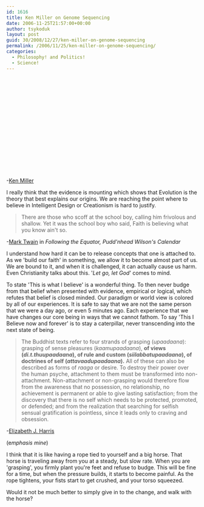 ```yaml
---
id: 1616
title: Ken Miller on Genome Sequencing
date: 2006-11-25T21:57:00+00:00
author: tsykoduk
layout: post
guid: 30/2008/12/27/ken-miller-on-genome-sequencing
permalink: /2006/11/25/ken-miller-on-genome-sequencing/
categories:
  - Philosophy! and Politics!
  - Science!
---
```

<object height="250" width="350"><param name="movie" value="http://www.youtube.com/v/Gs1zeWWIm5M"><param name="wmode" value="transparent"><embed src="http://www.youtube.com/v/Gs1zeWWIm5M" type="application/x-shockwave-flash" wmode="transparent" width="350" height="250"></embed></object>

-<a href="http://www.millerandlevine.com/km/evol/">Ken Miller</a>


I really think that the evidence is mounting which shows that Evolution is the theory that best explains our origins. We are reaching the point where to believe in Intelligent Design or Creationism is hard to justify.


<blockquote>
There are those who scoff at the school boy, calling him frivolous and shallow. Yet it was the
	school boy who said, Faith is believing what you know ain't so.

</blockquote>




-<a href="http://en.wikipedia.org/wiki/Mark_Twain">Mark Twain</a> in <i>Following the Equator, Pudd'nhead Wilson's Calendar</i>


I understand how hard it can be to release concepts that one is attached to. As we 'build our faith' in something, we allow it to become almost part of us. We are bound to it, and when it is challenged, it can actually cause us harm. Even Christianity talks about this. '<i>Let go, let God</i>' comes to mind.


To state 'This is what I believe' is a wonderful thing. To then never budge from that belief when presented with evidence, empirical or logical, which refutes that belief is closed minded. Our paradigm or world view is colored by all of our experiences. It is safe to say that we are not the same person that we were a day ago, or even 5 minutes ago. Each experience that we have changes our core being in ways that we cannot fathom. To say 'This I Believe now and forever' is to stay a caterpillar, never transcending into the next state of being.


<blockquote> The Buddhist texts refer to four strands of grasping (<em>upaadaana</em>): grasping of sense pleasures (<em>kaamupaadaana</em>), <strong>of views (<em>di.t.thuupaadaana</em>), of rule and custom (<em>siilabbatupaadaana</em>), of doctrines of self (<em>attavaadupaadaana</em>).</strong> All of these can also be described as forms of <em>raaga</em> or desire. To destroy their power over the human psyche, attachment to them must be transformed into non-attachment. Non-attachment or non-grasping would therefore flow from the awareness that no possession, no relationship, no achievement is permanent or able to give lasting satisfaction; from the discovery that there is no self which needs to be protected, promoted, or defended; and from the realization that searching for selfish sensual gratification is pointless, since it leads only to craving and obsession.</blockquote>

-<a href="http://www.accesstoinsight.org/lib/authors/harris/bl141.html">Elizabeth J. Harris</a>


(e<em>mphasis mine</em>)


I think that it is like having a rope tied to yourself and a big horse. That horse is traveling away from you at a steady, but slow rate. When you are 'grasping', you firmly plant you're feet and refuse to budge. This will be fine for a time, but when the pressure builds, it starts to become painful. As the rope tightens, your fists start to get crushed, and your torso squeezed.


Would it not be much better to simply give in to the change, and walk with the horse?